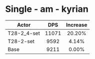 # Single - am - kyrian
| Actor | DPS | Increase |
|---|:---:|:---:|
|T28-2_4-set|11071|20.20%|
|T28-2-set|9592|4.14%|
|Base|9211|0.00%|

